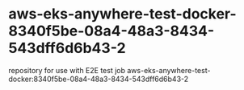 # aws-eks-anywhere-test-docker-8340f5be-08a4-48a3-8434-543dff6d6b43-2
repository for use with E2E test job aws-eks-anywhere-test-docker:8340f5be-08a4-48a3-8434-543dff6d6b43-2
